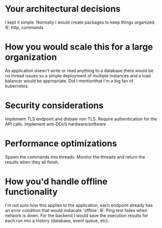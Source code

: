 
# Your architectural decisions

I kept it simple. Normally I would create packages to keep things organized. IE: http, commands

# How you would scale this for a large organization

As application doesn't write or read anything to a database there would be no thread issues so a simple deployment of multiple instances and a load balancer would be appropriate. Did I mentionthat I'm a big fan of kubernetes.

# Security considerations

Implement TLS endpoint and disbale non TLS.
Require authentication for the API calls.
Implement anti-DDoS hardware/software

# Performance optimizations

Spawn the commands into threads. Monitor the threads and return the results when they all finish.

# How you'd handle offline functionality

I'm not sure how this applies to the application, each endpoint already has an error condition that would indiacate 'offline'. IE: Ping test failes when network is down.
For the backend I would save the execution results for each run into a history (database, event queue, etc).
